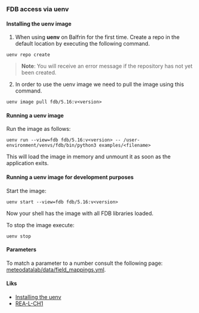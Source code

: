 ### FDB access via uenv

#### Installing the uenv image
1. When using **uenv** on Balfrin for the first time. Create a repo in the default location by executing the following command.
```
uenv repo create
```
> **Note**: You will receive an error message if the repository has not yet been created.

2. In order to use the uenv image we need to pull the image using this command.
```
uenv image pull fdb/5.16:v<version>
```

#### Running a uenv image
Run the image as follows:
```
uenv run --view=fdb fdb/5.16:v<version> -- /user-environment/venvs/fdb/bin/python3 examples/<filename>
```
This will load the image in memory and unmount it as soon as the application exits.

#### Running a uenv image for development purposes
Start the image:
```
uenv start --view=fdb fdb/5.16:v<version>
```
Now your shell has the image with all FDB libraries loaded.

To stop the image execute:
```
uenv stop
```
#### Parameters

To match a parameter to a number consult the following page: [meteodatalab/data/field_mappings.yml](https://github.com/MeteoSwiss/meteodata-lab/blob/main/src/meteodatalab/data/field_mappings.yml).

#### Liks

- [Installing the uenv](https://meteoswiss.atlassian.net/wiki/spaces/IW2/pages/144150401/Realtime+FDB+for+ICON#Install-FDB-and-python-environment%3A)
- [REA-L-CH1](https://meteoswiss.atlassian.net/wiki/spaces/IW2/pages/829947927/REA-L-CH1)
